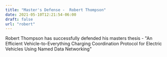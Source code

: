 ```yaml
---
title: "Master's Defense -  Robert Thompson"
date: 2021-05-10T12:21:54-06:00
draft: false
url: "robert"
---
```


Robert Thompson has successfully defended his masters thesis - "An Efficient Vehicle-to-Everything Charging Coordination Protocol for Electric Vehicles Using Named Data Networking"
